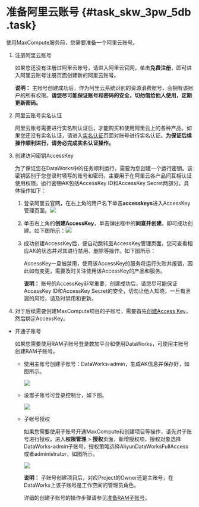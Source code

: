 # 准备阿里云账号 {#task_skw_3pw_5db .task}

使用MaxCompute服务前，您需要准备一个阿里云账号。

1.  注册阿里云账号 

    如果您还没有注册过阿里云账号，请进入阿里云官网，单击**免费注册**，即可进入阿里云账号注册页面创建新的阿里云账号。

    **说明：** 主账号创建成功后，作为阿里云系统识别的资源消费账号，会拥有该账户的所有权限。**请您尽可能保证账号和密码的安全，切勿借给他人使用，定期更新密码。**

2.  阿里云账号实名认证 

    阿里云账号需要进行实名制认证后，才能购买和使用阿里云上的各种产品。如果您还没有实名认证，请进入[实名认证](https://account-intl.console.aliyun.com/#/secure)页面对账号进行实名认证。**为保证后续操作顺利进行，请务必完成实名认证操作。**

3.  创建访问密钥AccessKey 

    为了保证您在DataWorks中的任务顺利运行，需要为您创建一个运行密钥。该密钥区别于您登录时填写的账号和密码，主要用于在阿里云各产品间互相认证使用权限。运行密钥AK包括AccessKey ID和AccessKey Secret两部分。具体操作如下：

    1.  登录阿里云官网，在右上角的用户名下单击**accesskeys**进入AccessKey管理页面。![](http://static-aliyun-doc.oss-cn-hangzhou.aliyuncs.com/assets/img/11942/15583458191361_zh-CN.png)


    2.  单击右上角的**创建AccessKey**，单击弹出框中的**同意并创建**，即可成功创建。如下图所示：![](http://static-aliyun-doc.oss-cn-hangzhou.aliyuncs.com/assets/img/11942/15583458191363_zh-CN.png)


    3.  成功创建AccessKey后，便自动跳转至AccessKey管理页面，您可查看相应AK的状态并对其进行禁用、删除等操作。如下图所示： 

        AccessKey一旦被禁用，使用该AccessKey的服务将运行失败并报错，因此如有变更，需要及时关注使用该AccessKey的产品和服务。

        **说明：** 账号的AccessKey非常重要，创建成功后，请您尽可能保证AccessKey ID和AccessKey Secret的安全，切勿让他人知晓，一旦有泄漏的风险，请及时禁用和更新。

4.  对于后续需要创建MaxCompute项目的子账号，需要首先[创建Access Key](../../../../intl.zh-CN/准备工作/用户使用子账号.md#section_kdx_f4p_r2b)，然后绑定AccessKey。

-   开通子账号

    如果您需要使用RAM子账号登录数加平台和使用DataWorks，可使用主账号创建RAM子账号。

    -   使用主账号创建子账号：DataWorks-admin，生成AK信息并保存好，如图所示。

        ![](http://static-aliyun-doc.oss-cn-hangzhou.aliyuncs.com/assets/img/11942/155834581938878_zh-CN.png)

    -   设置子账号可登录控制台，如下图。

        ![](http://static-aliyun-doc.oss-cn-hangzhou.aliyuncs.com/assets/img/11942/155834581938879_zh-CN.png)

    -   子帐号授权

        如果您需要使用子账号开通MaxCompute和创建项目等操作，请先对子账号进行授权。进入**权限管理** \> **授权**页面，新增授权项，授权对象选择DataWorks-admin子账号，授权策略选择AliyunDataWorksFullAccess或者administrator，如图所示。

        ![](http://static-aliyun-doc.oss-cn-hangzhou.aliyuncs.com/assets/img/11942/155834581938880_zh-CN.png)

        **说明：** 子账号创建项目后，对应Project的Owner还是主账号，在DataWorks上该子账号是工作空间的管理员角色。

        详细的创建子账号的操作步骤请参见[准备RAM子账号](../../../../intl.zh-CN/准备工作/管理员使用云账号/准备RAM子账号.md#)。


